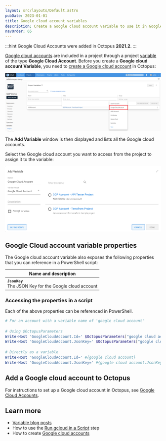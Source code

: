 ```yaml
---
layout: src/layouts/Default.astro
pubDate: 2023-01-01
title: Google cloud account variables
description: Create a Google cloud account variable to use it in Google Cloud deployment steps
navOrder: 65
---
```


:::hint
Google Cloud Accounts were added in Octopus **2021.2**.
:::

[Google cloud accounts](/docs/infrastructure/accounts/google-cloud/index.md) are included in a project through a project [variable](/docs/projects/variables/index.md) of the type **Google Cloud Account**. Before you create a **Google cloud account Variable**, you need to [create a Google cloud account](/docs/infrastructure/accounts/google-cloud/) in Octopus:

![Google cloud account variable](images/google-cloud-account-variable.png "width=500")

The **Add Variable** window is then displayed and lists all the Google cloud accounts.

Select the Google cloud account you want to access from the project to assign it to the variable:

![Google Cloud account variable selection](images/google-cloud-account-variable-selection.png "width=500")

## Google Cloud account variable properties

The Google cloud account variable also exposes the following properties that you can reference in a PowerShell script:

| Name and description |
| -------------------- | 
| **`JsonKey`** <br/> The JSON Key for the Google cloud account|

### Accessing the properties in a script

Each of the above properties can be referenced in PowerShell.

```powershell
# For an account with a variable name of 'google cloud account'

# Using $OctopusParameters
Write-Host 'GoogleCloudAccount.Id=' $OctopusParameters["google cloud account"]
Write-Host 'GoogleCloudAccount.JsonKey=' $OctopusParameters["google cloud account.JsonKey"]

# Directly as a variable
Write-Host 'GoogleCloudAccount.Id=' #{google cloud account}
Write-Host 'GoogleCloudAccount.JsonKey=' #{google cloud account.JsonKey}
```

## Add a Google cloud account to Octopus

For instructions to set up a Google cloud account in Octopus, see [Google Cloud Accounts](/docs/infrastructure/accounts/google-cloud/).

## Learn more

- [Variable blog posts](https://octopus.com/blog/tag/variables)
- How to use the [Run gcloud in a Script](/docs/deployments/google-cloud/run-gcloud-script/) step
- How to create [Google cloud accounts](/docs/infrastructure/accounts/google-cloud/)
